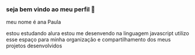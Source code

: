 ### seja bem vindo ao meu perfil 💙

meu nome é ana Paula 

estou estudando alura
estou me desenvendo na linguagem javascript
utilizo esse espaço para minha organização e compartilhamento dos meus projetos desenvolvidos 
